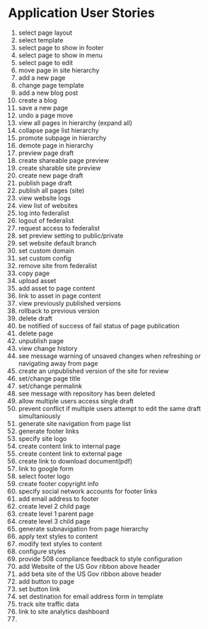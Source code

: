 
# Application User Stories
1. select page layout
2. select template
3. select page to show in footer
4. select page to show in menu
5. select page to edit
6. move page in site hierarchy
7. add a new page
8. change page template
9. add a new blog post
10. create a blog
11. save a new page
12. undo a page move
13. view all pages in hierarchy (expand all)
14. collapse page list hierarchy
15. promote subpage in hierarchy
16. demote page in hierarchy
17. preview page draft
18. create shareable page preview
19. create sharable site preview
20. create new page draft
21. publish page draft
22. publish all pages (site)
23. view website logs
24. view list of websites
25. log into federalist
26. logout of federalist
27. request access to federalist
28. set preview setting to public/private
29. set website default branch
30. set custom domain
31. set custom config
32. remove site from federalist
33. copy page
34. upload asset
35. add asset to page content
36. link to asset in page content
37. view previously published versions
38. rollback to previous version
39. delete draft
40. be notified of success of fail status of page publication
41. delete page
42. unpublish page
43. view change history
44. see message warning of unsaved changes when refreshing or navigating away from page
45. create an unpublished version of the site for review
46. set/change page title
47. set/change permalink
48. see message with repository has been deleted
49. allow multiple users access single draft
50. prevent conflict if multiple users attempt to edit the same draft simultaniously 
51. generate site navigation from page list
52. generate footer links
53. specify site logo
54. create content link to internal page
55. create content link to external page
56. create link to download document(pdf)
57. link to google form
58. select footer logo
59. create footer copyright info
60. specify social network accounts for footer links
61. add email address to footer
62. create level 2 child page
63. create level 1 parent page
64. create level 3 child page
65. generate subnavigation from page hierarchy
66. apply text styles to content
67. modify text styles to content
68. configure styles
69. provide 508 compliance feedback to style configuration 
70. add Website of the US Gov ribbon above header
71. add beta site of the US Gov ribbon above header
72. add button to page
73. set button link
74. set destination for email address form in template
75. track site traffic data
76. link to site analytics dashboard
77. 